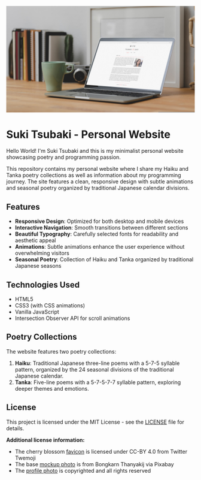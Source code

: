 ![Preview](/assets/images/preview.jpg "Preview of the Website")

# Suki Tsubaki - Personal Website
Hello World! I'm Suki Tsubaki and this is my minimalist personal website showcasing poetry and programming passion.

This repository contains my personal website where I share my Haiku and Tanka poetry collections as well as information about my programming journey. The site features a clean, responsive design with subtle animations and seasonal poetry organized by traditional Japanese calendar divisions.

## Features

- **Responsive Design**: Optimized for both desktop and mobile devices
- **Interactive Navigation**: Smooth transitions between different sections
- **Beautiful Typography**: Carefully selected fonts for readability and aesthetic appeal
- **Animations**: Subtle animations enhance the user experience without overwhelming visitors
- **Seasonal Poetry**: Collection of Haiku and Tanka organized by traditional Japanese seasons

## Technologies Used

- HTML5
- CSS3 (with CSS animations)
- Vanilla JavaScript
- Intersection Observer API for scroll animations

## Poetry Collections

The website features two poetry collections:

1. **Haiku**: Traditional Japanese three-line poems with a 5-7-5 syllable pattern, organized by the 24 seasonal divisions of the traditional Japanese calendar.
2. **Tanka**: Five-line poems with a 5-7-5-7-7 syllable pattern, exploring deeper themes and emotions.

## License

This project is licensed under the MIT License - see the [LICENSE](LICENSE) file for details.

**Additional license information:**
* The cherry blossom [favicon](assets/favicon) is licensed under CC-BY 4.0 from Twitter Twemoji
* The base [mockup photo](assets/images/preview.jpg) is from Bongkarn Thanyakij via Pixabay
* The [profile photo](assets/images/suki-tsubaki.jpeg) is copyrighted and all rights reserved
